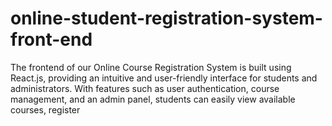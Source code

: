 # online-student-registration-system-front-end
The frontend of our Online Course Registration System is built using React.js, providing an intuitive and user-friendly interface for students and administrators. With features such as user authentication, course management, and an admin panel, students can easily view available courses, register
